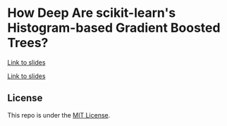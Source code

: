 # How Deep Are scikit-learn's Histogram-based Gradient Boosted Trees?

[Link to slides](https://thomasjpfan.github.io/2020-richmond-ds-meetup-gradient-boosting/)

[Link to slides](https://thomasjpfan.github.io/slides-template-hugo/)

## License

This repo is under the [MIT License](LICENSE).
